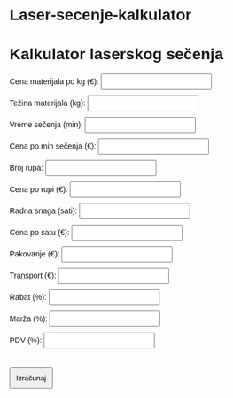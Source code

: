 # Laser-secenje-kalkulator
<!DOCTYPE html>
<html lang="sr">
<head>
  <meta charset="UTF-8">
  <meta name="viewport" content="width=device-width, initial-scale=1.0">
  <title>Kalkulator laserskog sečenja</title>
  <style>
    body { font-family: Arial, sans-serif; margin: 20px; }
    label { display: block; margin-top: 10px; }
    input { width: 200px; padding: 5px; }
    button { margin-top: 20px; padding: 10px; }
    .rezultat { margin-top: 20px; font-weight: bold; }
  </style>
</head>
<body>
  <h1>Kalkulator laserskog sečenja</h1>

  <label>Cena materijala po kg (€): <input type="number" id="cenaMaterijala"></label>
  <label>Težina materijala (kg): <input type="number" id="tezina"></label>
  <label>Vreme sečenja (min): <input type="number" id="vremeSecenja"></label>
  <label>Cena po min sečenja (€): <input type="number" id="cenaPoMin"></label>
  <label>Broj rupa: <input type="number" id="rupe"></label>
  <label>Cena po rupi (€): <input type="number" id="cenaPoRupi"></label>
  <label>Radna snaga (sati): <input type="number" id="radniSati"></label>
  <label>Cena po satu (€): <input type="number" id="cenaPoSatu"></label>
  <label>Pakovanje (€): <input type="number" id="pakovanje"></label>
  <label>Transport (€): <input type="number" id="transport"></label>
  <label>Rabat (%): <input type="number" id="rabat"></label>
  <label>Marža (%): <input type="number" id="marza"></label>
  <label>PDV (%): <input type="number" id="pdv"></label>

  <button onclick="izracunaj()">Izračunaj</button>

  <div class="rezultat" id="rezultat"></div>

  <script>
    function izracunaj() {
      const materijal = parseFloat(document.getElementById("cenaMaterijala").value) * parseFloat(document.getElementById("tezina").value);
      const secenje = parseFloat(document.getElementById("vremeSecenja").value) * parseFloat(document.getElementById("cenaPoMin").value);
      const rupe = parseFloat(document.getElementById("rupe").value) * parseFloat(document.getElementById("cenaPoRupi").value);
      const rad = parseFloat(document.getElementById("radniSati").value) * parseFloat(document.getElementById("cenaPoSatu").value);
      const pak = parseFloat(document.getElementById("pakovanje").value);
      const trans = parseFloat(document.getElementById("transport").value);

      let trosak = materijal + secenje + rupe + rad + pak + trans;
      const marza = trosak * (parseFloat(document.getElementById("marza").value) / 100);
      let cenaBezPDVa = trosak + marza;
      const rabat = cenaBezPDVa * (parseFloat(document.getElementById("rabat").value) / 100);
      cenaBezPDVa -= rabat;
      const pdv = cenaBezPDVa * (parseFloat(document.getElementById("pdv").value) / 100);
      const konacnaCena = cenaBezPDVa + pdv;

      document.getElementById("rezultat").innerHTML = `
        Ukupni trošak: ${trosak.toFixed(2)} €<br>
        Cena bez PDV-a (nakon marže i rabata): ${cenaBezPDVa.toFixed(2)} €<br>
        PDV: ${pdv.toFixed(2)} €<br>
        <span style="color:green">Konačna cena sa PDV-om: ${konacnaCena.toFixed(2)} €</span>
      `;
    }
  </script>
</body>
</html>
